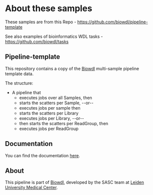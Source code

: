 # About these samples

These samples are from this Repo - https://github.com/biowdl/pipeline-template

See also examples of bioinformatics WDL tasks - https://github.com/biowdl/tasks 

##  Pipeline-template

This repository contains a copy of the [Biowdl](https://github.com/biowdl) 
multi-sample pipeline template data.

The structure:
- A pipeline that 
   - executes jobs over all Samples, then 
   - starts the scatters per Sample, --or-- 
   - executes jobs per sample then
   - starts the scatters per Library 
   - executes jobs per Library, --or--
   - then starts the scatters per ReadGroup, then 
   - executes jobs per ReadGroup

## Documentation

You can find the documentation [here](https://biowdl.github.io/).

## About
This pipeline is part of [Biowdl](https://github.com/biowdl),
developed by the SASC team at [Leiden University Medical Center](https://www.lumc.nl/). 
